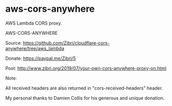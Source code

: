 # aws-cors-anywhere
AWS Lambda CORS proxy.

AWS-CORS-ANYWHERE

Source:
https://github.com/Zibri/cloudflare-cors-anywhere/tree/aws_lambda

Donate:
https://paypal.me/Zibri/5

Post:
http://www.zibri.org/2019/07/your-own-cors-anywhere-proxy-on.html


Note:

All received headers are also returned in "cors-received-headers" header.

My personal thanks to Damien Collis for his generous and unique donation.    
